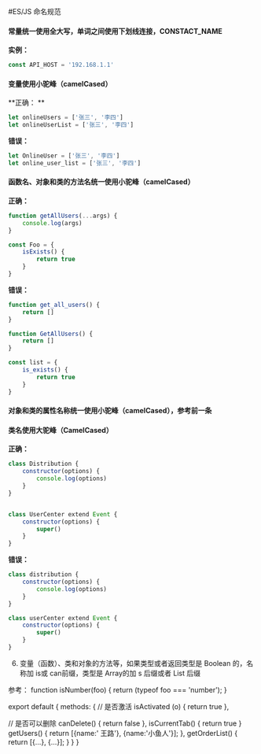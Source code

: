#ES/JS 命名规范

#### 常量统一使用全大写，单词之间使用下划线连接，CONSTACT_NAME

**实例：**

```javascript
const API_HOST = '192.168.1.1'
```

#### 变量使用小驼峰（camelCased）

**正确： **

```javascript
let onlineUsers = ['张三', '李四']
let onlineUserList = ['张三', '李四']
```

**错误：**

```javascript
let OnlineUser = ['张三', '李四']
let online_user_list = ['张三', '李四']
```

#### 函数名、对象和类的方法名统一使用小驼峰（camelCased）

**正确：**

```javascript
function getAllUsers(...args) {
    console.log(args)
}

const Foo = {
    isExists() {
        return true
    }
}
```

**错误：**

```javascript
function get_all_users() {
    return []
}

function GetAllUsers() {
    return []
}

const list = {
    is_exists() {
        return true
    }
}
```

#### 对象和类的属性名称统一使用小驼峰（camelCased），参考前一条

#### 类名使用大驼峰（CamelCased）

**正确：**
```javascript
class Distribution {
    constructor(options) {
        console.log(options)
    }
}


class UserCenter extend Event {
    constructor(options) {
        super()
    }
}
```

**错误：**

```javascript
class distribution {
    constructor(options) {
        console.log(options)
    }
}

class userCenter extend Event {
    constructor(options) {
        super()
    }
}
```

6.  变量（函数）、类和对象的方法等，如果类型或者返回类型是 Boolean 的，名称加 is或 can前缀，类型是 Array的加 s 后缀或者 List 后缀

参考：
function isNumber(foo) { return (typeof foo === 'number'); }

export default {
methods: {
// 是否激活
isActivated (o) { return true },

// 是否可以删除
canDelete() { return false },
isCurrentTab() { return true }
getUsers() { return [{name:' 王路'}, {name:'小鱼人'}]; },
getOrderList() { return [{…}, {…}]; }
}
}